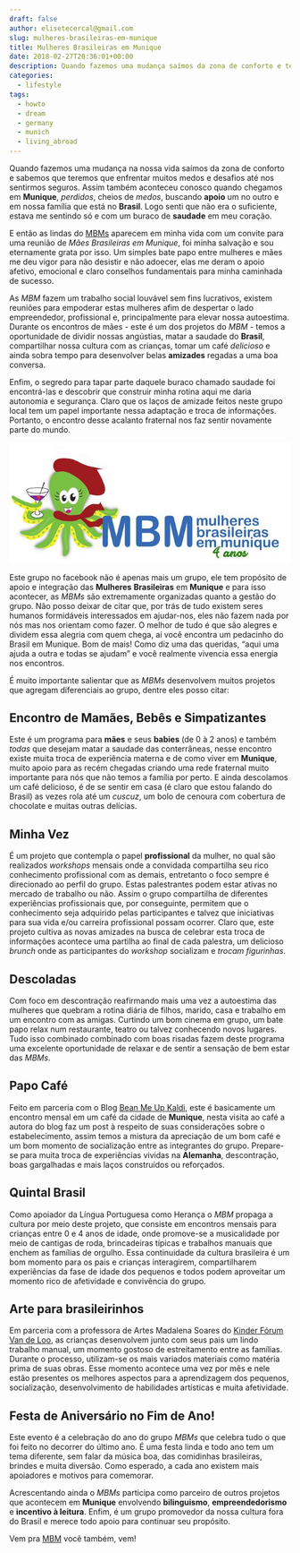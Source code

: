 ```yaml
---
draft: false
author: elisetecercal@gmail.com
slug: mulheres-brasileiras-em-munique
title: Mulheres Brasileiras em Munique
date: 2018-02-27T20:36:01+00:00
description: Quando fazemos uma mudança saímos da zona de conforto e temos que enfrentar muitos medos e desafios até nos sentirmos seguros. Isto aconteceu quando chegamos em Munique, perdidos, cheios de medos, buscando apoio, então encontrei as mulheres brasileiras em Munique, minha salvação.
categories:
  - lifestyle
tags: 
  - howto
  - dream
  - germany
  - munich
  - living_abroad
---
```


Quando fazemos uma mudança na nossa vida saímos da zona de conforto e sabemos que teremos que enfrentar muitos medos e desafios até nos sentirmos seguros. Assim também aconteceu conosco quando chegamos em **Munique**, *perdidos*, cheios de *medos*, buscando **apoio** um no outro e em nossa família que está no **Brasil**. Logo senti que não era o suficiente, estava me sentindo só e com um buraco de **saudade** em meu coração. 

E então as lindas do [MBMs](https://www.facebook.com/groups/mbmunique/) aparecem em minha vida com um convite para uma reunião de *Mães Brasileiras em Munique*, foi minha salvação e sou eternamente grata por isso. Um simples bate papo entre mulheres e mães me deu vigor para não desistir e não adoecer, elas me deram o apoio afetivo, emocional e claro conselhos fundamentais para minha caminhada de sucesso.

As *MBM* fazem um trabalho social louvável sem fins lucrativos, existem reuniões para empoderar estas mulheres afim de despertar o lado empreendedor, profissional e, principalmente para elevar nossa autoestima. Durante os encontros de mães - este é um dos projetos do *MBM* - temos a oportunidade de dividir nossas angústias, matar a saudade do **Brasil**, compartilhar nossa cultura com as crianças, tomar um café *delicioso* e ainda sobra tempo para desenvolver belas **amizades** regadas a uma boa conversa.

Enfim, o segredo para tapar parte daquele buraco chamado saudade foi encontrá-las e descobrir que construir minha rotina aqui me daria autonomia e segurança. Claro que os laços de amizade feitos neste grupo local tem um papel importante nessa adaptação e troca de informações. Portanto, o encontro desse acalanto fraternal nos faz sentir novamente parte do mundo.

![Mulheres brasileiras em Munique](mbm.jpg)

Este grupo no facebook não é apenas mais um grupo, ele tem propósito de apoio e integração das **Mulheres** **Brasileiras** em **Munique** e para isso acontecer, as *MBMs* são extremamente organizadas quanto a gestão do grupo. Não posso deixar de citar que, por trás de tudo existem seres humanos formidáveis interessados em ajudar-nos, eles não fazem nada por nós mas nos orientam como fazer. O melhor de tudo é que são alegres e dividem essa alegria com quem chega, aí você encontra um pedacinho do Brasil em Munique. Bom de mais! Como diz uma das queridas, “aqui uma ajuda a outra e todas se ajudam” e você realmente vivencia essa energia nos encontros.

É muito importante salientar que as *MBMs* desenvolvem muitos projetos que agregam diferenciais ao grupo, dentre eles posso citar:

## Encontro de Mamães, Bebês e Simpatizantes 

Este é um programa para **mães** e seus **babies** (de 0 à 2 anos) e também *todas* que desejam matar a saudade das conterrâneas, nesse encontro existe muita troca de experiência materna e de como viver em **Munique**, muito apoio para as recém chegadas criando uma rede fraternal muito importante para nós que não temos a família por perto. E ainda descolamos um café delicioso, é de se sentir em casa (é claro que estou falando do Brasil) as vezes rola até um *cuscuz*, um bolo de cenoura com cobertura de chocolate e muitas outras delícias. 

## Minha Vez

É um projeto que contempla o papel **profissional** da mulher, no qual são realizados *workshops* mensais onde a convidada compartilha seu rico conhecimento profissional com as demais, entretanto o foco sempre é direcionado ao perfil do grupo. Estas palestrantes podem estar ativas no mercado de trabalho ou não. Assim o grupo compartilha de diferentes experiências profissionais que, por conseguinte, permitem que o conhecimento seja adquirido pelas participantes e talvez que iniciativas para sua vida e/ou carreira profissional possam ocorrer. Claro que, este projeto cultiva as novas amizades na busca de celebrar esta troca de informações acontece uma partilha ao final de cada palestra, um delicioso *brunch* onde as participantes do *workshop* socializam e *trocam figurinhas*.

## Descoladas

Com foco em descontração reafirmando mais uma vez a autoestima das mulheres que quebram a rotina diária de filhos, marido, casa e trabalho em um encontro com as amigas. Curtindo um bom cinema em grupo, um bate papo relax num restaurante, teatro ou talvez conhecendo novos lugares. Tudo isso combinado combinado com boas risadas fazem deste programa uma excelente oportunidade de relaxar e de sentir a sensação de bem estar das *MBMs*.

## Papo Café

Feito em parceria com o Blog [Bean Me Up Kaldi](http://beanmeupkaldi.com/), este é basicamente um encontro mensal em um café da cidade de **Munique**, nesta visita ao café a autora do blog faz um post à respeito de suas considerações sobre o estabelecimento, assim temos a mistura da apreciação de um bom café e um bom momento de socialização entre as integrantes do grupo. Prepare-se para muita troca de experiências vividas na **Alemanha**, descontração, boas gargalhadas e mais laços construídos ou reforçados.

## Quintal Brasil

Como apoiador da Língua Portuguesa como Herança o *MBM* propaga a cultura por meio deste projeto, que consiste em encontros mensais para crianças entre 0 e 4 anos de idade, onde promove-se a musicalidade por meio de cantigas de roda, brincadeiras típicas e trabalhos manuais que enchem as famílias de orgulho. Essa continuidade da cultura brasileira é um bom momento para os pais e crianças interagirem, compartilharem experiências da fase de idade dos pequenos e todos podem aproveitar um momento rico de afetividade e convivência do grupo.

## Arte para brasileirinhos 

Em parceria com a professora de Artes Madalena Soares do [Kinder Fórum Van de Loo](http://www.kinderforumvandeloo.de/), as crianças desenvolvem junto com seus pais um lindo trabalho manual, um momento gostoso de estreitamento entre as famílias. Durante o processo, utilizam-se os mais variados materiais como matéria prima de suas obras. Esse momento acontece uma vez por mês e nele estão presentes os melhores aspectos para a aprendizagem dos pequenos, socialização, desenvolvimento de habilidades artísticas e muita afetividade.

## Festa de Aniversário no Fim de Ano!

Este evento é a celebração do ano do grupo *MBMs* que celebra tudo o que foi feito no decorrer do último ano. É uma festa linda e todo ano tem um tema diferente, sem falar da música boa, das comidinhas brasileiras, brindes e muita diversão. Como esperado, a cada ano existem mais apoiadores e motivos para comemorar.

Acrescentando ainda o *MBMs* participa como parceiro de outros projetos que acontecem em **Munique** envolvendo **bilinguismo**, **empreendedorismo** e **incentivo à leitura**. Enfim, é um grupo promovedor da nossa cultura fora do Brasil e merece todo apoio para continuar seu propósito. 

Vem pra [MBM](https://www.facebook.com/groups/mbmunique/) você também, vem!
